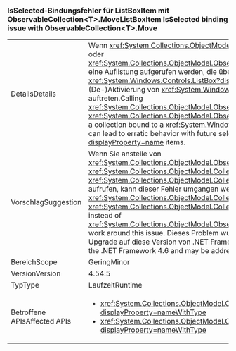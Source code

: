 ### <a name="listboxitem-isselected-binding-issue-with-observablecollectionlttgtmove"></a><span data-ttu-id="0e75a-101">IsSelected-Bindungsfehler für ListBoxItem mit ObservableCollection&lt;T&gt;.Move</span><span class="sxs-lookup"><span data-stu-id="0e75a-101">ListBoxItem IsSelected binding issue with ObservableCollection&lt;T&gt;.Move</span></span>

|   |   |
|---|---|
|<span data-ttu-id="0e75a-102">Details</span><span class="sxs-lookup"><span data-stu-id="0e75a-102">Details</span></span>|<span data-ttu-id="0e75a-103">Wenn <xref:System.Collections.ObjectModel.ObservableCollection%601.Move(System.Int32,System.Int32)> oder <xref:System.Collections.ObjectModel.ObservableCollection%601.MoveItem(System.Int32,System.Int32)> für eine Auflistung aufgerufen werden, die über aktivierte Elemente an ein <xref:System.Windows.Controls.ListBox?displayProperty=name>-Element gebunden ist, können bei der (De-)Aktivierung von <xref:System.Windows.Controls.ListBox?displayProperty=name>-Elementen Fehler auftreten.</span><span class="sxs-lookup"><span data-stu-id="0e75a-103">Calling <xref:System.Collections.ObjectModel.ObservableCollection%601.Move(System.Int32,System.Int32)> or <xref:System.Collections.ObjectModel.ObservableCollection%601.MoveItem(System.Int32,System.Int32)> on a collection bound to a <xref:System.Windows.Controls.ListBox?displayProperty=name> with items selected can lead to erratic behavior with future selection or unselection of <xref:System.Windows.Controls.ListBox?displayProperty=name> items.</span></span>|
|<span data-ttu-id="0e75a-104">Vorschlag</span><span class="sxs-lookup"><span data-stu-id="0e75a-104">Suggestion</span></span>|<span data-ttu-id="0e75a-105">Wenn Sie anstelle von <xref:System.Collections.ObjectModel.ObservableCollection%601.Move(System.Int32,System.Int32)> <xref:System.Collections.ObjectModel.Collection%601.Remove(%600)?displayProperty=name> und <xref:System.Collections.ObjectModel.Collection%601.Insert(System.Int32,%600)?displayProperty=name> aufrufen, kann dieser Fehler umgangen werden.</span><span class="sxs-lookup"><span data-stu-id="0e75a-105">Calling <xref:System.Collections.ObjectModel.Collection%601.Remove(%600)?displayProperty=name> and <xref:System.Collections.ObjectModel.Collection%601.Insert(System.Int32,%600)?displayProperty=name> instead of <xref:System.Collections.ObjectModel.ObservableCollection%601.Move(System.Int32,System.Int32)> will work around this issue.</span></span> <span data-ttu-id="0e75a-106">Dieses Problem wurde alternativ in .NET Framework 4.6 behoben und kann durch ein Upgrade auf diese Version von .NET Framework vermieden werden.</span><span class="sxs-lookup"><span data-stu-id="0e75a-106">Alternatively, this issue has been fixed in the .NET Framework 4.6 and may be addressed by upgrading to that version of the .NET Framework.</span></span>|
|<span data-ttu-id="0e75a-107">Bereich</span><span class="sxs-lookup"><span data-stu-id="0e75a-107">Scope</span></span>|<span data-ttu-id="0e75a-108">Gering</span><span class="sxs-lookup"><span data-stu-id="0e75a-108">Minor</span></span>|
|<span data-ttu-id="0e75a-109">Version</span><span class="sxs-lookup"><span data-stu-id="0e75a-109">Version</span></span>|<span data-ttu-id="0e75a-110">4.5</span><span class="sxs-lookup"><span data-stu-id="0e75a-110">4.5</span></span>|
|<span data-ttu-id="0e75a-111">Typ</span><span class="sxs-lookup"><span data-stu-id="0e75a-111">Type</span></span>|<span data-ttu-id="0e75a-112">Laufzeit</span><span class="sxs-lookup"><span data-stu-id="0e75a-112">Runtime</span></span>|
|<span data-ttu-id="0e75a-113">Betroffene APIs</span><span class="sxs-lookup"><span data-stu-id="0e75a-113">Affected APIs</span></span>|<ul><li><xref:System.Collections.ObjectModel.ObservableCollection%601.Move(System.Int32,System.Int32)?displayProperty=nameWithType></li><li><xref:System.Collections.ObjectModel.ObservableCollection%601.MoveItem(System.Int32,System.Int32)?displayProperty=nameWithType></li></ul>|

